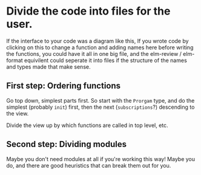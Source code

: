 # Divide the code into files for the user.
If the interface to your code was a diagram like this, 
If you wrote code by clicking on this to change a function
and adding names here before writing the functions, 
you could have it all in one big file, and the elm-review / elm-format 
equivilent could seperate it into files if the structure 
of the names and types made that make sense. 

## First step: Ordering functions
Go top down, simplest parts first. 
So start with the `Prorgam` type, and do the simplest
(probably `init`) first, then the next (`subscriptions`?)
descending to the view. 

Divide the view up by which functions are called in top level, etc.

## Second step: Dividing modules
Maybe you don't need modules at all if you're working this way! 
Maybe you do, and there are good heuristics that can break them out for you.
